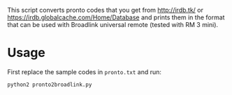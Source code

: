 This script converts pronto codes that you get from http://irdb.tk/ or
https://irdb.globalcache.com/Home/Database and prints them in the format
that can be used with Broadlink universal remote (tested with RM 3 mini).

# Usage

First replace the sample codes in `pronto.txt` and run:

```bash
python2 pronto2broadlink.py
```
